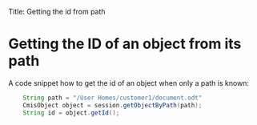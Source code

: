 Title: Getting the id from path

# Getting the ID of an object from its path

A code snippet how to get the id of an object when only a path is known:

```java
    String path = "/User Homes/customer1/document.odt"
    CmisObject object = session.getObjectByPath(path);
    String id = object.getId();
```
